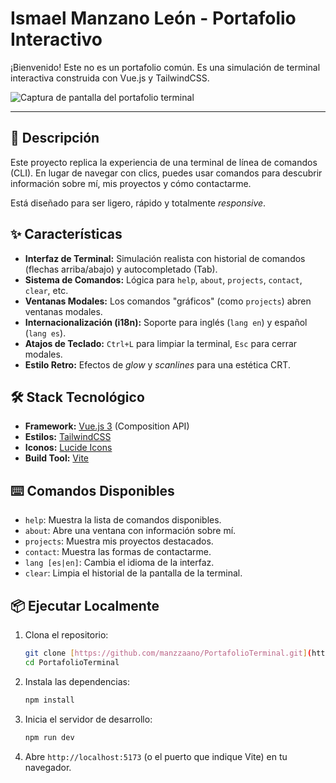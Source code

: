 # Ismael Manzano León - Portafolio Interactivo

¡Bienvenido! Este no es un portafolio común. Es una simulación de terminal interactiva construida con Vue.js y TailwindCSS.

![Captura de pantalla del portafolio terminal](https://raw.githubusercontent.com/manzzaano/PortafolioTerminal/main/public/screenshot-readme.gif)

---

## 🚀 Descripción

Este proyecto replica la experiencia de una terminal de línea de comandos (CLI). En lugar de navegar con clics, puedes usar comandos para descubrir información sobre mí, mis proyectos y cómo contactarme.

Está diseñado para ser ligero, rápido y totalmente *responsive*.

## ✨ Características

* **Interfaz de Terminal:** Simulación realista con historial de comandos (flechas arriba/abajo) y autocompletado (Tab).
* **Sistema de Comandos:** Lógica para `help`, `about`, `projects`, `contact`, `clear`, etc.
* **Ventanas Modales:** Los comandos "gráficos" (como `projects`) abren ventanas modales.
* **Internacionalización (i18n):** Soporte para inglés (`lang en`) y español (`lang es`).
* **Atajos de Teclado:** `Ctrl+L` para limpiar la terminal, `Esc` para cerrar modales.
* **Estilo Retro:** Efectos de *glow* y *scanlines* para una estética CRT.

## 🛠️ Stack Tecnológico

* **Framework:** [Vue.js 3](https://vuejs.org/) (Composition API)
* **Estilos:** [TailwindCSS](https://tailwindcss.com/)
* **Iconos:** [Lucide Icons](https://lucide.dev/)
* **Build Tool:** [Vite](https://vitejs.dev/)

## ⌨️ Comandos Disponibles

* `help`: Muestra la lista de comandos disponibles.
* `about`: Abre una ventana con información sobre mí.
* `projects`: Muestra mis proyectos destacados.
* `contact`: Muestra las formas de contactarme.
* `lang [es|en]`: Cambia el idioma de la interfaz.
* `clear`: Limpia el historial de la pantalla de la terminal.

## 📦 Ejecutar Localmente

1.  Clona el repositorio:
    ```bash
    git clone [https://github.com/manzzaano/PortafolioTerminal.git](https://github.com/manzzaano/PortafolioTerminal.git)
    cd PortafolioTerminal
    ```

2.  Instala las dependencias:
    ```bash
    npm install
    ```

3.  Inicia el servidor de desarrollo:
    ```bash
    npm run dev
    ```

4.  Abre `http://localhost:5173` (o el puerto que indique Vite) en tu navegador.